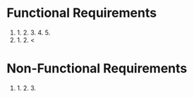# Functional Requirements

1. <Flags>
    1. <Flag shall produce sound when placed.>
    2. <Flag shall be interactable from the player>
    3. <Flag shall be removedable from the player>
    4. <Flags shall be a set amount>
    5. <Flags must decriment after placing from set amount>

2. <Grid>
    1. <Squares on grid should be proportional to each other>
    2. <

# Non-Functional Requirements
1. <Flags>
    1. <Flags shall be a different color than numbers>
    2. <Flag shall not tell the user if there is a mine under it>
    3. <Flag amount shall not be edited by player>
